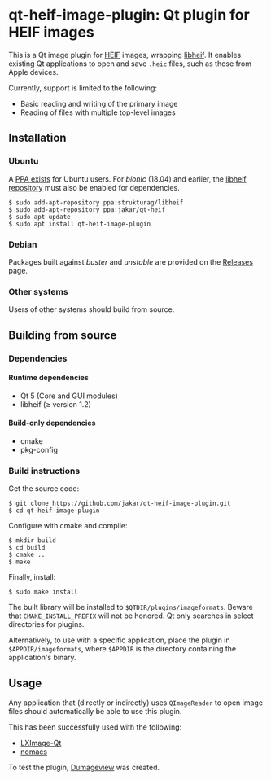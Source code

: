 # qt-heif-image-plugin: Qt plugin for HEIF images
This is a Qt image plugin for [HEIF] images, wrapping [libheif]. It enables
existing Qt applications to open and save `.heic` files, such as those from
Apple devices.

[HEIF]: https://en.wikipedia.org/wiki/High_Efficiency_Image_File_Format
[libheif]: https://github.com/strukturag/libheif

Currently, support is limited to the following:
* Basic reading and writing of the primary image
* Reading of files with multiple top-level images

## Installation
### Ubuntu
A [PPA exists](https://launchpad.net/~jakar/+archive/ubuntu/qt-heif) for Ubuntu
users.  For *bionic* (18.04) and earlier, the
[libheif repository](https://launchpad.net/~strukturag/+archive/ubuntu/libheif)
must also be enabled for dependencies.
```
$ sudo add-apt-repository ppa:strukturag/libheif
$ sudo add-apt-repository ppa:jakar/qt-heif
$ sudo apt update
$ sudo apt install qt-heif-image-plugin
```

### Debian
Packages built against *buster* and *unstable* are provided on the
[Releases](https://github.com/jakar/qt-heif-image-plugin/releases) page.

### Other systems
Users of other systems should build from source.

## Building from source
### Dependencies
#### Runtime dependencies
- Qt 5 (Core and GUI modules)
- libheif (&ge; version 1.2)

#### Build-only dependencies
- cmake
- pkg-config

### Build instructions
Get the source code:
```
$ git clone https://github.com/jakar/qt-heif-image-plugin.git
$ cd qt-heif-image-plugin
```

Configure with cmake and compile:
```
$ mkdir build
$ cd build
$ cmake ..
$ make
```

Finally, install:
```
$ sudo make install
```

The built library will be installed to `$QTDIR/plugins/imageformats`. Beware
that `CMAKE_INSTALL_PREFIX` will not be honored. Qt only searches in select
directories for plugins.

Alternatively, to use with a specific application, place the plugin in
`$APPDIR/imageformats`, where `$APPDIR` is the directory containing the
application's binary.

## Usage
Any application that (directly or indirectly) uses `QImageReader` to open image
files should automatically be able to use this plugin.

This has been successfully used with the following:
* [LXImage-Qt](https://github.com/lxqt/lximage-qt)
* [nomacs](https://github.com/nomacs/nomacs)

To test the plugin, [Dumageview](https://github.com/jakar/dumageview) was
created.
